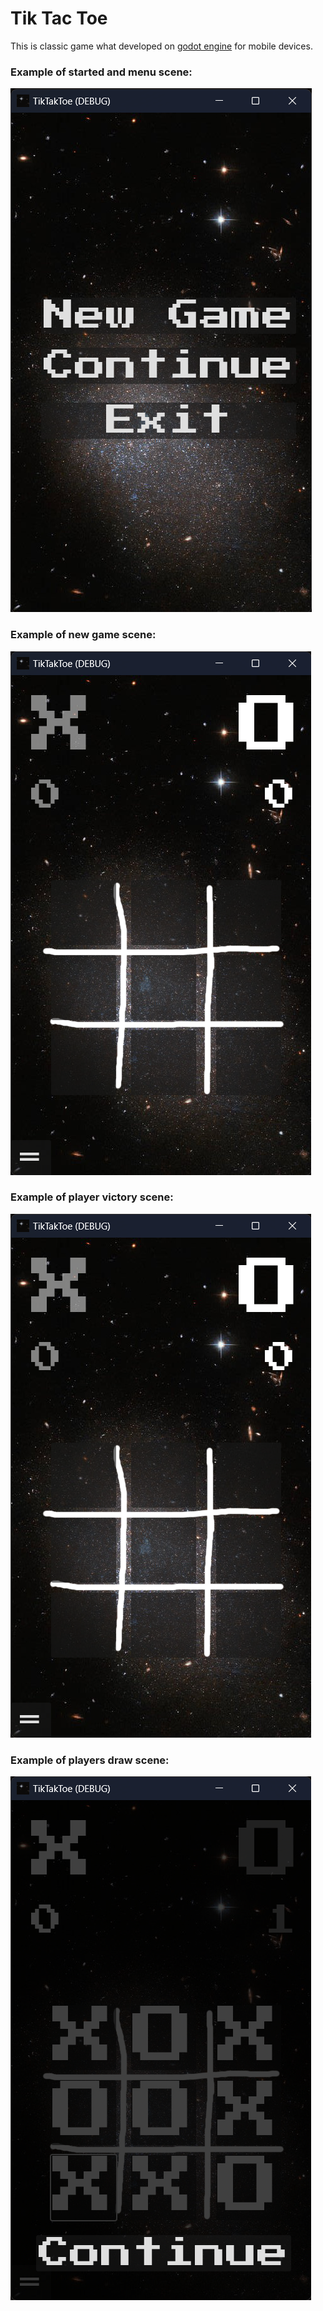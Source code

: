 # Tik Tac Toe

This is classic game what developed on [godot engine](https://godotengine.org) for mobile devices.

### Example of started and menu scene: 
![Started and menu scene](/Screenshots/started_and_menu_scene.png)

### Example of new game scene: 
![New game scene](/Screenshots/new_game_scene.png)

### Example of player victory scene: 
![New game scene](/Screenshots/player_victory_scene.png)

### Example of players draw scene: 
![Players draw scene](/Screenshots/players_draw_scene.png)
